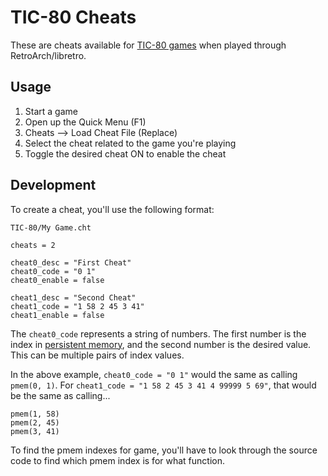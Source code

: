 # TIC-80 Cheats

These are cheats available for [TIC-80 games](https://tic.computer/play) when played through RetroArch/libretro.

## Usage

1. Start a game
2. Open up the Quick Menu (F1)
3. Cheats --> Load Cheat File (Replace)
4. Select the cheat related to the game you're playing
5. Toggle the desired cheat ON to enable the cheat

## Development

To create a cheat, you'll use the following format:

`TIC-80/My Game.cht`
```
cheats = 2

cheat0_desc = "First Cheat"
cheat0_code = "0 1"
cheat0_enable = false

cheat1_desc = "Second Cheat"
cheat1_code = "1 58 2 45 3 41"
cheat1_enable = false
```

The `cheat0_code` represents a string of numbers. The first number is the index in [persistent memory](https://github.com/nesbox/TIC-80/wiki/pmem), and the second number is the desired value. This can be multiple pairs of index values.

In the above example, `cheat0_code = "0 1"` would the same as calling `pmem(0, 1)`. For `cheat1_code = "1 58 2 45 3 41 4 99999 5 69"`, that would be the same as calling...

```
pmem(1, 58)
pmem(2, 45)
pmem(3, 41)
```

To find the pmem indexes for game, you'll have to look through the source code to find which pmem index is for what function.
